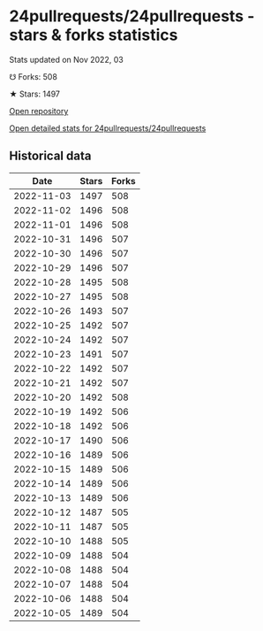 # 24pullrequests/24pullrequests - stars & forks statistics

Stats updated on Nov 2022, 03

☋ Forks: 508

★ Stars: 1497

[Open repository](https://github.com/24pullrequests/24pullrequests)

[Open detailed stats for 24pullrequests/24pullrequests](https://reviewgithub.com/rep/24pullrequests/24pullrequests)

## Historical data
| Date | Stars | Forks |
|------|-------|-------|
| 2022-11-03 | 1497 | 508 | 
| 2022-11-02 | 1496 | 508 | 
| 2022-11-01 | 1496 | 508 | 
| 2022-10-31 | 1496 | 507 | 
| 2022-10-30 | 1496 | 507 | 
| 2022-10-29 | 1496 | 507 | 
| 2022-10-28 | 1495 | 508 | 
| 2022-10-27 | 1495 | 508 | 
| 2022-10-26 | 1493 | 507 | 
| 2022-10-25 | 1492 | 507 | 
| 2022-10-24 | 1492 | 507 | 
| 2022-10-23 | 1491 | 507 | 
| 2022-10-22 | 1492 | 507 | 
| 2022-10-21 | 1492 | 507 | 
| 2022-10-20 | 1492 | 508 | 
| 2022-10-19 | 1492 | 506 | 
| 2022-10-18 | 1492 | 506 | 
| 2022-10-17 | 1490 | 506 | 
| 2022-10-16 | 1489 | 506 | 
| 2022-10-15 | 1489 | 506 | 
| 2022-10-14 | 1489 | 506 | 
| 2022-10-13 | 1489 | 506 | 
| 2022-10-12 | 1487 | 505 | 
| 2022-10-11 | 1487 | 505 | 
| 2022-10-10 | 1488 | 505 | 
| 2022-10-09 | 1488 | 504 | 
| 2022-10-08 | 1488 | 504 | 
| 2022-10-07 | 1488 | 504 | 
| 2022-10-06 | 1488 | 504 | 
| 2022-10-05 | 1489 | 504 | 

